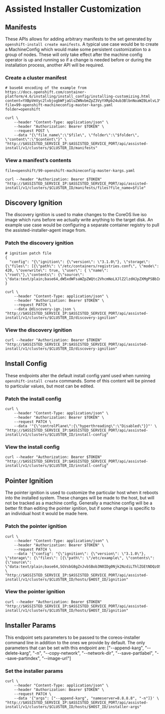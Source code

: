 # Assisted Installer Customization

## Manifests

These APIs allows for adding arbitrary manifests to the set generated by `openshift-install create manifests`.
A typical use case would be to create a MachineConfig which would make some persistent customization to a group of nodes.
These will only take effect after the machine config operator is up and running so if a change is needed before or during the installation process, another API will be required.

### Create a cluster manifest

```
# base64 encoding of the example from https://docs.openshift.com/container-platform/4.6/installing/install_config/installing-customizing.html 
content=YXBpVmVyc2lvbjogbWFjaGluZWNvbmZpZ3VyYXRpb24ub3BlbnNoaWZ0LmlvL3YxCmtpbmQ6IE1hY2hpbmVDb25maWcKbWV0YWRhdGE6CiAgbGFiZWxzOgogICAgbWFjaGluZWNvbmZpZ3VyYXRpb24ub3BlbnNoaWZ0LmlvL3JvbGU6IG1hc3RlcgogIG5hbWU6IDk5LW9wZW5zaGlmdC1tYWNoaW5lY29uZmlnLW1hc3Rlci1rYXJncwpzcGVjOgogIGtlcm5lbEFyZ3VtZW50czoKICAgIC0gJ2xvZ2xldmVsPTcnCg==
file=99-openshift-machineconfig-master-kargs.yaml
folder=openshift

curl \
    --header "Content-Type: application/json" \
    --header "Authorization: Bearer $TOKEN" \
    --request POST \
    --data "{\"file_name\":\"$file\", \"folder\":\"$folder\", \"content\":\"$content\"}" \
"http://$ASSISTED_SERVICE_IP:$ASSISTED_SERVICE_PORT/api/assisted-install/v1/clusters/$CLUSTER_ID/manifests"
```

### View a manifest’s contents

```
file=openshift/99-openshift-machineconfig-master-kargs.yaml

curl --header "Authorization: Bearer $TOKEN" "http://$ASSISTED_SERVICE_IP:$ASSISTED_SERVICE_PORT/api/assisted-install/v1/clusters/$CLUSTER_ID/manifests/files?file_name=$file"
```

## Discovery Ignition

The discovery ignition is used to make changes to the CoreOS live iso image which runs before we actually write anything to the target disk.
An example use case would be configuring a separate container registry to pull the assisted-installer-agent image from.

### Patch the discovery ignition

```
# ignition patch file
{
  "config": "{\"ignition\": {\"version\": \"3.1.0\"}, \"storage\": {\"files\": [{\"path\": \"/etc/containers/registries.conf\", \"mode\": 420, \"overwrite\": true, \"user\": { \"name\": \"root\"},\"contents\": {\"source\": \"data:text/plain;base64,dW5xdWFsaWZpZWQtc2VhcmNoLXJlZ2lzdHJpZXMgPSBbInJlZ2lzdHJ5LmFjY2Vzcy5yZWRoYXQuY29tIiwgImRvY2tlci5pbyJdCltbcmVnaXN0cnldXQogICBwcmVmaXggPSAiIgogICBsb2NhdGlvbiA9ICJxdWF5LmlvL29jcG1ldGFsIgogICBtaXJyb3ItYnktZGlnZXN0LW9ubHkgPSBmYWxzZQogICBbW3JlZ2lzdHJ5Lm1pcnJvcl1dCiAgIGxvY2F0aW9uID0gImxvY2FsLnJlZ2lzdHJ5OjUwMDAvb2NwbWV0YWwiCg==\"}}]}}"
}

curl \
    --header "Content-Type: application/json" \
    --header "Authorization: Bearer $TOKEN" \
    --request PATCH \
    --data @discovery-ign.json \
"http://$ASSISTED_SERVICE_IP:$ASSISTED_SERVICE_PORT/api/assisted-install/v1/clusters/$CLUSTER_ID/discovery-ignition"
```

### View the discovery ignition

```
curl --header "Authorization: Bearer $TOKEN" "http://$ASSISTED_SERVICE_IP:$ASSISTED_SERVICE_PORT/api/assisted-install/v1/clusters/$CLUSTER_ID/discovery-ignition"
```

## Install Config

These endpoints alter the default install config yaml used when running `openshift-install create` commands.
Some of this content will be pinned to particular values, but most can be edited.

### Patch the install config

```
curl \
    --header "Content-Type: application/json" \
    --header "Authorization: Bearer $TOKEN" \
    --request PATCH \
    --data '"{\"controlPlane\":{\"hyperthreading\":\"Disabled\"}}"' \
"http://$ASSISTED_SERVICE_IP:$ASSISTED_SERVICE_PORT/api/assisted-install/v1/clusters/$CLUSTER_ID/install-config"
```

### View the install config

```
curl --header "Authorization: Bearer $TOKEN" "http://$ASSISTED_SERVICE_IP:$ASSISTED_SERVICE_PORT/api/assisted-install/v1/clusters/$CLUSTER_ID/install-config"
```

## Pointer Ignition

The pointer ignition is used to customize the particular host when it reboots into the installed system.
These changes will be made to the host, but will not be tracked as a machine config.
Generally a machine config will be a better fit than editing the pointer ignition, but if some change is specific to an individual host it would be made here.

### Patch the pointer ignition

```
curl \
    --header "Content-Type: application/json" \
    --header "Authorization: Bearer $TOKEN" \
    --request PATCH \
    --data '{"config": "{\"ignition\": {\"version\": \"3.1.0\"}, \"storage\": {\"files\": [{\"path\": \"/etc/example\", \"contents\": {\"source\": \"data:text/plain;base64,SGVsbG8gZnJvbSBob3N0IDg0Njk2NzdiLThlZGEtNDQzOS1iNDQwLTc3ZGM5M2FkZmNlZgo=\"}}]}}"}' \
"http://$ASSISTED_SERVICE_IP:$ASSISTED_SERVICE_PORT/api/assisted-install/v1/clusters/$CLUSTER_ID/hosts/$HOST_ID/ignition"
```

### View the pointer ignition

```
curl --header "Authorization: Bearer $TOKEN" "http://$ASSISTED_SERVICE_IP:$ASSISTED_SERVICE_PORT/api/assisted-install/v1/clusters/$CLUSTER_ID/hosts/$HOST_ID/ignition"
```

## Installer Params

This endpoint sets parameters to be passed to the coreos-installer command line in addition to the ones we provide by default.
The only parameters that can be set with this endpoint are: ["--append-karg", "--delete-karg", "-n", "--copy-network", "--network-dir", "--save-partlabel", "--save-partindex", "--image-url"]

### Set the installer params

```
curl \
    --header "Content-Type: application/json" \
    --header "Authorization: Bearer $TOKEN" \
    --request PATCH \
    --data '{"args": ["--append-karg", "nameserver=8.8.8.8", "-n"]}' \
"http://$ASSISTED_SERVICE_IP:$ASSISTED_SERVICE_PORT/api/assisted-install/v1/clusters/$CLUSTER_ID/hosts/$HOST_ID/installer-args"
```
